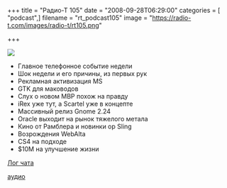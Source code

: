+++
title = "Радио-Т 105"
date = "2008-09-28T06:29:00"
categories = [ "podcast",]
filename = "rt_podcast105"
image = "https://radio-t.com/images/radio-t/rt105.png"

+++

![](https://radio-t.com/images/radio-t/rt105.png)

- Главное телефонное событие недели
- Шок недели и его причины, из первых рук
- Рекламная активизация MS
- GTK для маководов
- Слух о новом MBP похож на правду
- iRex уже тут, а Scartel уже в концепте
- Массивный релиз Gnome 2.24
- Oracle выходит на рынок тяжелого метала
- Кино от Рамблера и новинки ор Sling
- Возрождения WebAlta
- CS4 на подходе
- $10M на улучшение жизни

[Лог чата](http://chat.radio-t.com/logs/radio-t-105.html)

[аудио](https://cdn.radio-t.com/rt_podcast105.mp3)
<audio src="https://cdn.radio-t.com/rt_podcast105.mp3" preload="none"></audio>
